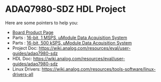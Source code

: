 # ADAQ7980-SDZ HDL Project

Here are some pointers to help you:
  * [Board Product Page](https://www.analog.com/eval-adaq7980)
  * Parts : [16-bit, 1 MSPS, μModule Data Acquisition System](https://www.analog.com/adaq7980)
  * Parts : [16-bit, 500 kSPS, μModule Data Acquisition System](https://www.analog.com/adaq7988)
  * Project Doc: https://wiki.analog.com/resources/eval/user-guides/adaq7980-sdz
  * HDL Doc: https://wiki.analog.com/resources/eval/user-guides/adaq7980-sdz
  * Linux Drivers: https://wiki.analog.com/resources/tools-software/linux-drivers-all
